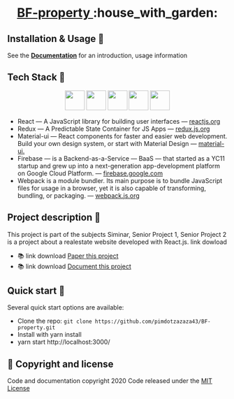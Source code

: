 

<!-- Name -->
<h1 align="center">
  <a href="https://www.bf-property.com/">BF-property </a> :house_with_garden:
</h1>

## Installation & Usage :ledger:

See the [**Documentation**](https://drive.google.com/drive/folders/1EHtYzhDxHSWohsr4XDDA9nve05ch3uw_?usp=sharing) for an introduction, usage information

## Tech Stack :electric_plug:

<p align="center">
  <img height="45" src="https://upload.wikimedia.org/wikipedia/commons/a/a7/React-icon.svg" />
   <img height="45" src="https://raw.githubusercontent.com/reduxjs/redux/master/logo/logo.png" />
  <img height="45" src="https://material-ui.com/static/logo_raw.svg" />
    <img height="45" src="https://wptavern.com/wp-content/uploads/2017/10/Screen-Shot-2017-10-11-at-6.51.54-PM.png" />
  <img height="45" src="https://firebase.google.com/images/social.png" />
  
</p>

- React — A JavaScript library for building user interfaces — [reactjs.org](https://reactjs.org/)
- Redux — A Predictable State Container for JS Apps — [redux.js.org](https://redux.js.org/)
- Material-ui — React components for faster and easier web development. Build your own design system, or start with Material Design — [material-ui.](https://material-ui.com/)
- Firebase —  is a Backend-as-a-Service — BaaS — that started as a YC11 startup and grew up into a next-generation app-development platform on Google Cloud Platform. — [firebase.google.com](https://firebase.google.com/?hl=th) 
- Webpack is a module bundler. Its main purpose is to bundle JavaScript files for usage in a browser, yet it is also capable of transforming, bundling, or packaging. — [webpack.js.org](https://webpack.js.org/) 

##  Project description :page_facing_up:

This project is part of the subjects Siminar, Senior Project 1, Senior Project 2 is a project about a realestate website developed with React.js. link dowload 
- :books: link download [Paper this project](https://drive.google.com/file/d/1L4_YtqCiAu2ZxXsy9IkE_alPGOaero5J/view?usp=sharing) 
- :books: link download [Document this project](https://drive.google.com/file/d/1Swps36Kqd6znKaORxek5kqxjVn86tVSN/view?usp=sharing) 

## Quick start :rocket:

Several quick start options are available:
- Clone the repo: `git clone https://github.com/pimdotzazaza43/BF-property.git`
- Install with yarn install
- yarn start http://localhost:3000/



## :pushpin: Copyright and license

Code and documentation copyright 2020  Code released under the [MIT License](https://github.com/pimdotzazaza43/BF-property/blob/master/LICENSE)
